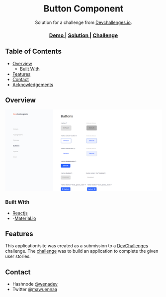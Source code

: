 <!-- Please update value in the {}  -->

<h1 align="center">Button Component</h1>

<div align="center">
   Solution for a challenge from  <a href="http://devchallenges.io" target="_blank">Devchallenges.io</a>.
</div>

<div align="center">
  <h3>
    <a href="https://button-component-challenge.netlify.app/">
      Demo
    </a>
    <span> | </span>
    <a href="https://github.com/wenadev/devchallenges-io/tree/main/Front-end/buttoncomponent">
      Solution
    </a>
    <span> | </span>
    <a href="https://devchallenges.io/challenges/ohgVTyJCbm5OZyTB2gNY">
      Challenge
    </a>
  </h3>
</div>

<!-- TABLE OF CONTENTS -->

## Table of Contents

- [Overview](#overview)
  - [Built With](#built-with)
- [Features](#features)
- [Contact](#contact)
- [Acknowledgements](#acknowledgements)

<!-- OVERVIEW -->

## Overview

![screenshot](assets/preview.png)

### Built With

<!-- This section should list any major frameworks that you built your project using. Here are a few examples.-->

- [Reactjs](https://reactjs.org/)
- -[Material.io](https://material.io/)

## Features

<!-- List the features of your application or follow the template. Don't share the figma file here :) -->

This application/site was created as a submission to a [DevChallenges](https://devchallenges.io/challenges) challenge. The [challenge](https://devchallenges.io/challenges/ohgVTyJCbm5OZyTB2gNY) was to build an application to complete the given user stories.


## Contact

- Hashnode [@wenadev](https://wenadev.hashnode.dev/?guid=1b4520e7-551b-4696-84ee-7378be2a0ff3&deviceId=3034ca59-c919-4441-9290-123b78b6ca04)
- Twitter [@mawuennaa](https://twitter.com/mawuennaa)
